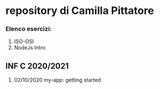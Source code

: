 # repository di Camilla Pittatore
### Elenco esercizi:
1. ISO-OSI
2. NodeJs Intro

##  INF C 2020/2021
1. 02/10/2020 my-app: getting started